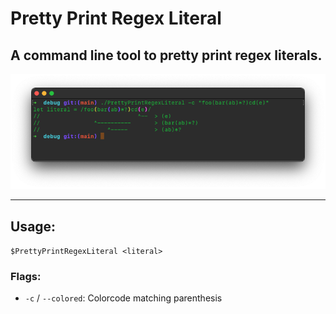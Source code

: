 # Pretty Print Regex Literal
## A command line tool to pretty print regex literals.

![demonstration](Images/example.png "example output")

---
## Usage:
`$PrettyPrintRegexLiteral <literal>`

### Flags:
- `-c` / `--colored`: Colorcode matching parenthesis
  
